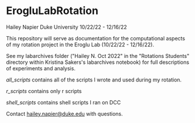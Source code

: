 # ErogluLabRotation
Hailey Napier
Duke University
10/22/22 - 12/16/22

This repository will serve as documentation for the computational aspects of my rotation project in the Eroglu Lab (10/22/22 - 12/16/22). 

See my labarchives folder ("Hailey N. Oct 2022" in the "Rotations Students" directory within Kristina Sakers's labarchives notebook) for full descriptions of experiments and analysis. 

*all_scripts* contains all of the scripts I wrote and used during my rotation.

*r_scripts* contains only r scripts

*shell_scripts* contains shell scripts I ran on DCC



Contact hailey.napier@duke.edu with questions.
